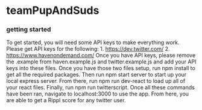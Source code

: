 # teamPupAndSuds
### getting started
To get started, you will need some API keys to make everything work.  Please get API keys for the following:
  	1. https://dev.twitter.com/
  	2. https://www.havenondemand.com/
Once you have API keys, please remove the .example from haven.example.js and twitter.example.js and add your API keys into these files.
Once you have those two files setup, run npm install to get all the required packages.
Then run npm start server to start up your local express server.  From there, run npm run dev-react to load up all of your react files.  Finally, run npm run twitterscript.
Once all these commands have been ran, navigate to localhost:3000 to use the app.  From here, you are able to get a Rippl score for any twitter user.